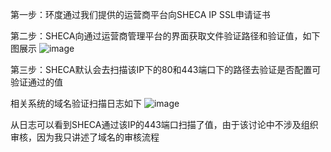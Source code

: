 第一步：环度通过我们提供的运营商平台向SHECA IP SSL申请证书

第二步：SHECA向通过运营商管理平台的界面获取文件验证路径和验证值，如下图展示
![image](https://github.com/SHECA-Alvin/cabgroup/assets/163508594/3e39ccce-dd0d-46ff-a821-92d99d245739)

第三步：SHECA默认会去扫描该IP下的80和443端口下的路径去验证是否配置可验证通过的值

相关系统的域名验证扫描日志如下
![image](https://github.com/SHECA-Alvin/cabgroup/assets/163508594/c358fd1e-aa5c-4c58-af2d-37cfc128ff2a)

从日志可以看到SHECA通过该IP的443端口扫描了值，由于该讨论中不涉及组织审核，因为我只讲述了域名的审核流程
